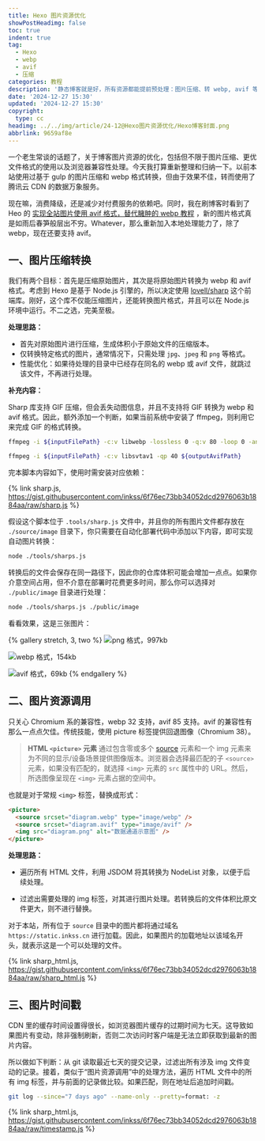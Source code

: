 ```yaml
---
title: Hexo 图片资源优化
showPostHeadimg: false
toc: true
indent: true
tag:
  - Hexo
  - webp
  - avif
  - 压缩
categories: 教程
description: '静态博客就是好，所有资源都能提前预处理：图片压缩、转 webp, avif 等等。'
date: '2024-12-27 15:30'
updated: '2024-12-27 15:30'
copyright:
  type: cc
headimg: ../../img/article/24-12@Hexo图片资源优化/Hexo博客封面.png
abbrlink: 9659af8e
---
```


一个老生常谈的话题了，关于博客图片资源的优化，包括但不限于图片压缩、更优文件格式的使用以及浏览器兼容性处理。今天我打算重新整理和归纳一下。以前本站使用过基于 gulp 的图片压缩和 webp 格式转换，但由于效果不佳，转而使用了腾讯云 CDN 的数据万象服务。

现在嘛，消费降级，还是减少对付费服务的依赖吧。同时，我在刷博客时看到了 Heo 的 [实现全站图片使用 avif 格式，替代臃肿的 webp 教程](https://blog.zhheo.com/p/6a933575.html) ，新的图片格式真是如雨后春笋般层出不穷。Whatever，那么重新加入本地处理能力了，除了 webp，现在还要支持 avif。

## 一、图片压缩转换

我们有两个目标：首先是压缩原始图片，其次是将原始图片转换为 webp 和 avif 格式。考虑到 Hexo 是基于 Node.js 引擎的，所以决定使用 [lovell/sharp](https://github.com/lovell/sharp) 这个前端库。刚好，这个库不仅能压缩图片，还能转换图片格式，并且可以在 Node.js 环境中运行。不二之选，完美至极。

**处理思路：**

- 首先对原始图片进行压缩，生成体积小于原始文件的压缩版本。
- 仅转换特定格式的图片，通常情况下，只需处理 `jpg`、`jpeg` 和 `png` 等格式。
- 性能优化：如果待处理的目录中已经存在同名的 webp 或 avif 文件，就跳过该文件，不再进行处理。

**补充内容：**

Sharp 库支持 GIF 压缩，但会丢失动图信息，并且不支持将 GIF 转换为 webp 和 avif 格式。因此，额外添加一个判断，如果当前系统中安装了 ffmpeg，则利用它来完成 GIF 的格式转换。

```sh git to webp
ffmpeg -i ${inputFilePath} -c:v libwebp -lossless 0 -q:v 80 -loop 0 -an -vsync 0 ${outputWebPPath}
```

```sh gif to avif
ffmpeg -i ${inputFilePath} -c:v libsvtav1 -qp 40 ${outputAvifPath}
```

完本脚本内容如下，使用时需安装对应依赖：

{% link sharp.js, https://gist.githubusercontent.com/inkss/6f76ec73bb34052dcd2976063b1884aa/raw/sharp.js %}

假设这个脚本位于 `.tools/sharp.js` 文件中，并且你的所有图片文件都存放在 `./source/image` 目录下，你只需要在自动化部署代码中添加以下内容，即可实现自动图片转换：

```sh
node ./tools/sharps.js
```

转换后的文件会保存在同一路径下，因此你的仓库体积可能会增加一点点。如果你介意空间占用，但不介意在部署时花费更多时间，那么你可以选择对 `./public/image` 目录进行处理：

```sh
node ./tools/sharps.js ./public/image
```

看看效果，这是三张图片：

{% gallery stretch, 3, two %}
![png 格式，997kb](https://inkss.cn/img/default/桌面背景.png)

![webp 格式，154kb](https://inkss.cn/img/default/桌面背景.webp)

![avif 格式，69kb](https://inkss.cn/img/default/桌面背景.avif)
{% endgallery %}

## 二、图片资源调用

只关心 Chromium 系的兼容性，webp 32 支持，avif 85 支持。avif 的兼容性有那么一点点欠佳。传统技能，使用 picture 标签提供回退图像（Chromium 38）。

> **HTML `<picture>` 元素** 通过包含零或多个 [source](https://developer.mozilla.org/zh-CN/docs/Web/HTML/Element/source) 元素和一个 img 元素来为不同的显示/设备场景提供图像版本。浏览器会选择最匹配的子 `<source>` 元素，如果没有匹配的，就选择 `<img>` 元素的 `src` 属性中的 URL。然后，所选图像呈现在 `<img>` 元素占据的空间中。

也就是对于常规 `<img>` 标签，替换成形式：

```html
<picture>
  <source srcset="diagram.webp" type="image/webp" />
  <source srcset="diagram.avif" type="image/avif" />
  <img src="diagram.png" alt="数据通道示意图" />
</picture>
```

**处理思路：**

- 遍历所有 HTML 文件，利用 JSDOM 将其转换为 NodeList 对象，以便于后续处理。

- 过滤出需要处理的 img 标签，对其进行图片处理。若转换后的文件体积比原文件更大，则不进行替换。

对于本站，所有位于 `source` 目录中的图片都将通过域名 `https://static.inkss.cn` 进行加载。因此，如果图片的加载地址以该域名开头，就表示这是一个可以处理的文件。

{% link sharp_html.js, https://gist.githubusercontent.com/inkss/6f76ec73bb34052dcd2976063b1884aa/raw/sharp_html.js %}

## 三、图片时间戳

CDN 里的缓存时间设置得很长，如浏览器图片缓存的过期时间为七天。这导致如果图片有变动，除非强制刷新，否则二次访问时客户端是无法立即获取到最新的图片内容。

所以做如下判断：从 git 读取最近七天的提交记录，过滤出所有涉及 img 文件变动的记录。接着，类似于“图片资源调用”中的处理方法，遍历 HTML 文件中的所有 img 标签，并与前面的记录做比较。如果匹配，则在地址后追加时间戳。

```sh
git log --since="7 days ago" --name-only --pretty=format: -z
```

{% link sharp_html.js, https://gist.githubusercontent.com/inkss/6f76ec73bb34052dcd2976063b1884aa/raw/timestamp.js %}
